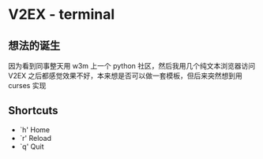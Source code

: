 # V2EX - terminal

## 想法的诞生
因为看到同事整天用 w3m 上一个 python 社区，然后我用几个纯文本浏览器访问 V2EX
之后都感觉效果不好，本来想是否可以做一套模板，但后来突然想到用 curses 实现

## Shortcuts
  * `h' Home
  * `r' Reload
  * `q' Quit
